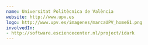 ```yaml
---
name: Universitat Politècnica de València
website: http://www.upv.es
logo: http://www.upv.es/imagenes/marcaUPV_home61.png
involvedIn:
- http://software.esciencecenter.nl/project/idark
---
```


